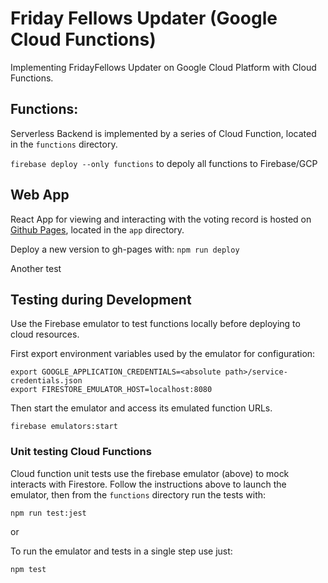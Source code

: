 # Friday Fellows Updater (Google Cloud Functions)

Implementing FridayFellows Updater on Google Cloud Platform with Cloud Functions.

## Functions:

Serverless Backend is implemented by a series of Cloud Function, located in the `functions` directory.

`firebase deploy --only functions` to depoly all functions to Firebase/GCP

## Web App

React App for viewing and interacting with the voting record is hosted on [Github Pages](http://brisberg.github.io/friday-fellows-gcf), located in the `app` directory.

Deploy a new version to gh-pages with: `npm run deploy`

Another test


## Testing during Development

Use the Firebase emulator to test functions locally before deploying to cloud resources.

First export environment variables used by the emulator for configuration:

```
export GOOGLE_APPLICATION_CREDENTIALS=<absolute path>/service-credentials.json
export FIRESTORE_EMULATOR_HOST=localhost:8080
```

Then start the emulator and access its emulated function URLs.

`firebase emulators:start`

### Unit testing Cloud Functions

Cloud function unit tests use the firebase emulator (above) to mock interacts with Firestore. Follow the instructions above to launch the emulator, then from the `functions` directory run the tests with:

`npm run test:jest`

or

To run the emulator and tests in a single step use just:

`npm test`
